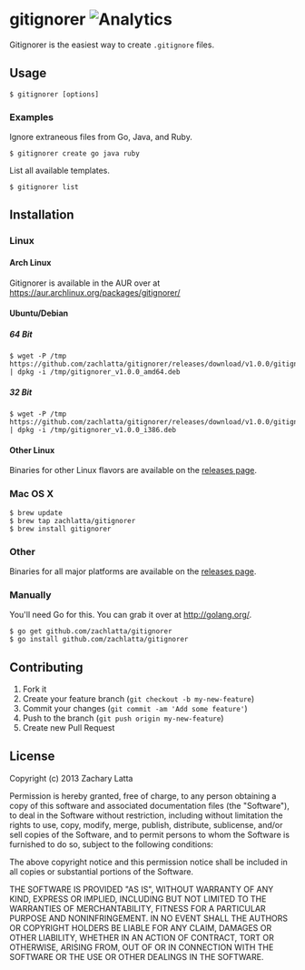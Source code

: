 # gitignorer ![Analytics](https://ga-beacon.appspot.com/UA-34529482-6/gitignorer/readme?pixel)

Gitignorer is the easiest way to create `.gitignore` files.

## Usage

    $ gitignorer [options]

### Examples

Ignore extraneous files from Go, Java, and Ruby.

    $ gitignorer create go java ruby

List all available templates.

    $ gitignorer list

## Installation

### Linux

#### Arch Linux

Gitignorer is available in the AUR over at
https://aur.archlinux.org/packages/gitignorer/

#### Ubuntu/Debian

##### 64 Bit

    $ wget -P /tmp https://github.com/zachlatta/gitignorer/releases/download/v1.0.0/gitignorer_v1.0.0_amd64.deb | dpkg -i /tmp/gitignorer_v1.0.0_amd64.deb

##### 32 Bit

    $ wget -P /tmp https://github.com/zachlatta/gitignorer/releases/download/v1.0.0/gitignorer_v1.0.0_i386.deb | dpkg -i /tmp/gitignorer_v1.0.0_i386.deb

#### Other Linux

Binaries for other Linux flavors are available on the
[releases page](https://github.com/zachlatta/gitignorer/releases).

### Mac OS X

    $ brew update
    $ brew tap zachlatta/gitignorer
    $ brew install gitignorer

### Other

Binaries for all major platforms are available on the
[releases page](https://github.com/zachlatta/gitignorer/releases).

### Manually

You'll need Go for this. You can grab it over at http://golang.org/.

    $ go get github.com/zachlatta/gitignorer
    $ go install github.com/zachlatta/gitignorer

## Contributing

1. Fork it
2. Create your feature branch (`git checkout -b my-new-feature`)
3. Commit your changes (`git commit -am 'Add some feature'`)
4. Push to the branch (`git push origin my-new-feature`)
5. Create new Pull Request

## License

Copyright (c) 2013 Zachary Latta

Permission is hereby granted, free of charge, to any person obtaining a copy of
this software and associated documentation files (the "Software"), to deal in
the Software without restriction, including without limitation the rights to
use, copy, modify, merge, publish, distribute, sublicense, and/or sell copies
of the Software, and to permit persons to whom the Software is furnished to do
so, subject to the following conditions:

The above copyright notice and this permission notice shall be included in all
copies or substantial portions of the Software.

THE SOFTWARE IS PROVIDED "AS IS", WITHOUT WARRANTY OF ANY KIND, EXPRESS OR
IMPLIED, INCLUDING BUT NOT LIMITED TO THE WARRANTIES OF MERCHANTABILITY,
FITNESS FOR A PARTICULAR PURPOSE AND NONINFRINGEMENT. IN NO EVENT SHALL THE
AUTHORS OR COPYRIGHT HOLDERS BE LIABLE FOR ANY CLAIM, DAMAGES OR OTHER
LIABILITY, WHETHER IN AN ACTION OF CONTRACT, TORT OR OTHERWISE, ARISING FROM,
OUT OF OR IN CONNECTION WITH THE SOFTWARE OR THE USE OR OTHER DEALINGS IN THE
SOFTWARE.
